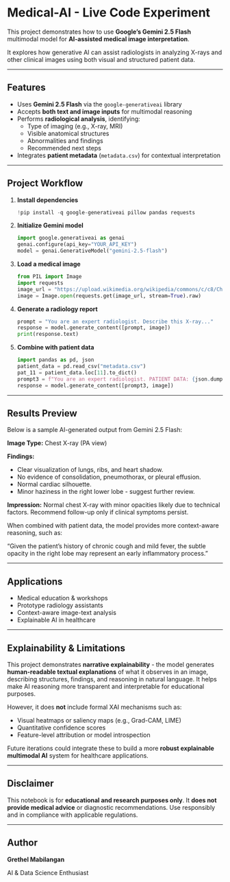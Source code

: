 # Medical-AI - Live Code Experiment

This project demonstrates how to use **Google’s Gemini 2.5 Flash** multimodal model for **AI-assisted medical image interpretation**.

It explores how generative AI can assist radiologists in analyzing X-rays and other clinical images using both visual and structured patient data.

---

## Features
- Uses **Gemini 2.5 Flash** via the `google-generativeai` library
- Accepts **both text and image inputs** for multimodal reasoning
- Performs **radiological analysis**, identifying:
  - Type of imaging (e.g., X-ray, MRI)
  - Visible anatomical structures
  - Abnormalities and findings
  - Recommended next steps
- Integrates **patient metadata** (`metadata.csv`) for contextual interpretation

---

## Project Workflow
1. **Install dependencies**
   ```python
   !pip install -q google-generativeai pillow pandas requests
    ````
2. **Initialize Gemini model**

   ```python
   import google.generativeai as genai
   genai.configure(api_key="YOUR_API_KEY")
   model = genai.GenerativeModel("gemini-2.5-flash")
   ```
3. **Load a medical image**

   ```python
   from PIL import Image
   import requests
   image_url = "https://upload.wikimedia.org/wikipedia/commons/c/c8/Chest_Xray_PA_3-8-2010.png"
   image = Image.open(requests.get(image_url, stream=True).raw)
   ```
4. **Generate a radiology report**

   ```python
   prompt = "You are an expert radiologist. Describe this X-ray..."
   response = model.generate_content([prompt, image])
   print(response.text)
   ```
5. **Combine with patient data**

   ```python
   import pandas as pd, json
   patient_data = pd.read_csv("metadata.csv")
   pat_11 = patient_data.loc[11].to_dict()
   prompt3 = f"You are an expert radiologist. PATIENT DATA: {json.dumps(pat_11, indent=2)}"
   response = model.generate_content([prompt3, image])
   ```
---
## Results Preview

Below is a sample AI-generated output from Gemini 2.5 Flash:

**Image Type:** Chest X-ray (PA view)

**Findings:**
- Clear visualization of lungs, ribs, and heart shadow.
- No evidence of consolidation, pneumothorax, or pleural effusion.
- Normal cardiac silhouette.
- Minor haziness in the right lower lobe - suggest further review.

**Impression:**
Normal chest X-ray with minor opacities likely due to technical factors.
Recommend follow-up only if clinical symptoms persist.

When combined with patient data, the model provides more context-aware reasoning, such as:

“Given the patient’s history of chronic cough and mild fever, the subtle opacity in the right lobe may represent an early inflammatory process.”


---

## Applications

* Medical education & workshops
* Prototype radiology assistants
* Context-aware image-text analysis
* Explainable AI in healthcare

---
## Explainability & Limitations

This project demonstrates **narrative explainability** - the model generates **human-readable textual explanations** of what it observes in an image, describing structures, findings, and reasoning in natural language.
It helps make AI reasoning more transparent and interpretable for educational purposes.

However, it does **not** include formal XAI mechanisms such as:

- Visual heatmaps or saliency maps (e.g., Grad-CAM, LIME)
- Quantitative confidence scores
- Feature-level attribution or model introspection

Future iterations could integrate these to build a more **robust explainable multimodal AI** system for healthcare applications.

---


## Disclaimer

This notebook is for **educational and research purposes only**.
It **does not provide medical advice** or diagnostic recommendations.
Use responsibly and in compliance with applicable regulations.

---

## Author

**Grethel Mabilangan**

AI & Data Science Enthusiast


```
